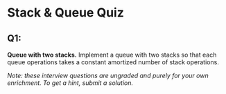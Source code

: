# Stack & Queue Quiz

## Q1:

**Queue with two stacks.** Implement a queue with two stacks so that each queue operations takes a constant amortized number of stack operations.

*Note: these interview questions are ungraded and purely for your own enrichment. To get a hint, submit a solution.*

